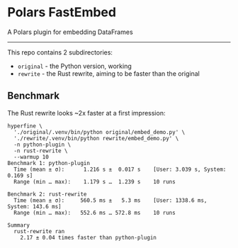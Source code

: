 # Polars FastEmbed

A Polars plugin for embedding DataFrames

---

This repo contains 2 subdirectories:

- `original` - the Python version, working
- `rewrite` - the Rust rewrite, aiming to be faster than the original

## Benchmark

The Rust rewrite looks ~2x faster at a first impression:

```
hyperfine \                                          
  './original/.venv/bin/python original/embed_demo.py' \                               
  './rewrite/.venv/bin/python rewrite/embed_demo.py' \                                 
  -n python-plugin \                                                                   
  -n rust-rewrite \                                                                    
  --warmup 10                                                                          
Benchmark 1: python-plugin                                                             
  Time (mean ± σ):      1.216 s ±  0.017 s    [User: 3.039 s, System: 0.169 s]         
  Range (min … max):    1.179 s …  1.239 s    10 runs                                  
                                                                                       
Benchmark 2: rust-rewrite                                                              
  Time (mean ± σ):     560.5 ms ±   5.3 ms    [User: 1338.6 ms, System: 143.6 ms]      
  Range (min … max):   552.6 ms … 572.8 ms    10 runs                                  
                                                                                       
Summary                                                                                
  rust-rewrite ran                                                                     
    2.17 ± 0.04 times faster than python-plugin 
```
